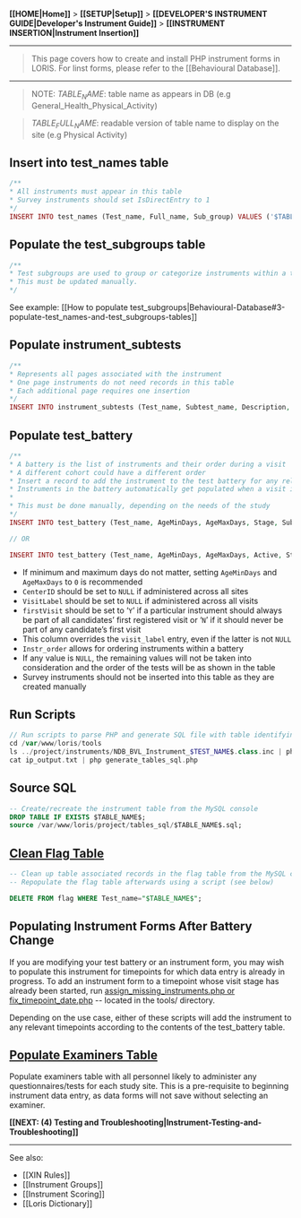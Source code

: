 **[[HOME|Home]]** > **[[SETUP|Setup]]** > **[[DEVELOPER'S INSTRUMENT GUIDE|Developer's Instrument Guide]]** > **[[INSTRUMENT INSERTION|Instrument Insertion]]**

***

> This page covers how to create and install PHP instrument forms in LORIS.
> For linst forms, please refer to the [[Behavioural Database]].

***

> NOTE: $TABLE_NAME$: table name as appears in DB (e.g General_Health_Physical_Activity)

> $TABLE_FULL_NAME$: readable version of table name to display on the site (e.g Physical Activity) 

## Insert into test_names table
```php
/**
* All instruments must appear in this table
* Survey instruments should set IsDirectEntry to 1
*/
INSERT INTO test_names (Test_name, Full_name, Sub_group) VALUES ('$TABLE_NAME$', '$TABLE_FULL_NAME$', '1');
```

## Populate the test_subgroups table
```php
/**
* Test subgroups are used to group or categorize instruments within a timepoint’s list of instruments.
* This must be updated manually. 
*/
```

See example: [[How to populate test_subgroups|Behavioural-Database#3-populate-test_names-and-test_subgroups-tables]]

## Populate instrument_subtests
```php
/**
* Represents all pages associated with the instrument
* One page instruments do not need records in this table
* Each additional page requires one insertion
*/
INSERT INTO instrument_subtests (Test_name, Subtest_name, Description, Order_number) VALUES ('$TABLE_NAME$', '$TABLE_NAME$_page1', "Page 1", 1);
```

## Populate test_battery
```php
/**
* A battery is the list of instruments and their order during a visit
* A different cohort could have a different order
* Insert a record to add the instrument to the test battery for any relevant cohort, study site, and/or visit
* Instruments in the battery automatically get populated when a visit is started
*
* This must be done manually, depending on the needs of the study
*/
INSERT INTO test_battery (Test_name, AgeMinDays, AgeMaxDays, Stage, SubprojectID, Visit_label) VALUES ('$TABLE_NAME$', 0, 0, 'Visit', '2', '$VISIT_LABEL$'); 

// OR

INSERT INTO test_battery (Test_name, AgeMinDays, AgeMaxDays, Active, Stage, SubprojectID, Visit_label, CenterID, firstVisit, instr_order) VALUES ('$test', '1', '99999', 'Y', 'Visit', '1', 'V1', NULL, NULL, 1);
```

* If minimum and maximum days do not matter, setting `AgeMinDays` and `AgeMaxDays` to `0` is recommended
* `CenterID` should be set to `NULL` if administered across all sites
* `VisitLabel` should be set to `NULL` if administered across all visits
* `firstVisit` should be set to ‘`Y`’ if a particular instrument should always be part of all candidates’ first registered visit or ‘`N`’ if it should never be part of any candidate’s first visit
* This column overrides the `visit_label` entry, even if the latter is not `NULL`
* `Instr_order` allows for ordering instruments within a battery
* If any value is `NULL`, the remaining values will not be taken into consideration and the order of the tests will be as shown in the table
* Survey instruments should not be inserted into this table as they are created manually


## Run Scripts
```php
// Run scripts to parse PHP and generate SQL file with table identifying your instrument
cd /var/www/loris/tools
ls ../project/instruments/NDB_BVL_Instrument_$TEST_NAME$.class.inc | php lorisform_parser.php
cat ip_output.txt | php generate_tables_sql.php
```

## Source SQL
```SQL
-- Create/recreate the instrument table from the MySQL console
DROP TABLE IF EXISTS $TABLE_NAME$;
source /var/www/loris/project/tables_sql/$TABLE_NAME$.sql;
```
## [Clean Flag Table](#clean-flag-table)

```SQL
-- Clean up table associated records in the flag table from the MySQL console
-- Repopulate the flag table afterwards using a script (see below)

DELETE FROM flag WHERE Test_name="$TABLE_NAME$";
```

## Populating Instrument Forms After Battery Change
If you are modifying your test battery or an instrument form, you may wish to populate this instrument for timepoints for which data entry is already in progress. To add an instrument form to a timepoint whose visit stage has already been started, run [assign_missing_instruments.php or fix_timepoint_date.php](https://github.com/aces/Loris/wiki/Instrument-Scripts) -- located in the tools/ directory.

Depending on the use case, either of these scripts will add the instrument to any relevant timepoints according to the contents of the test_battery table.

## [Populate Examiners Table](#populate-examiners)
Populate examiners table with all personnel likely to administer any questionnaires/tests for each study site. This is a pre-requisite to beginning instrument data entry, as data forms will not save without selecting an examiner.

**[[NEXT: (4) Testing and Troubleshooting|Instrument-Testing-and-Troubleshooting]]**

----
See also:
* [[XIN Rules]]
* [[Instrument Groups]]
* [[Instrument Scoring]]
* [[Loris Dictionary]]
